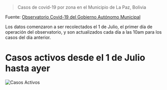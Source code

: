 > Casos de covid-19 por zona en el Municipio de La Paz, Bolivia

Fuente: [Observatorio Covid-19 del Gobierno Autónomo Municipal](http://observatoriocovid19.lapaz.bo/observatorio/index.php/datos-abiertos-covid)

Los datos comenzaron a ser recolectados el 1 de Julio, el primer día de operación del observatorio, y son actualizados cada día a las 10am para los casos del día anterior.

# Casos activos desde el 1 de Julio hasta ayer

![Casos Activos](activos.png)
